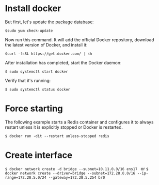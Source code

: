 # Install docker

But first, let's update the package database:

`$sudo yum check-update`

Now run this command. It will add the official Docker repository, download the latest version of Docker, and install it:

`$curl -fsSL https://get.docker.com/ | sh`

After installation has completed, start the Docker daemon:

`$ sudo systemctl start docker`

Verify that it's running:

`$ sudo systemctl status docker`

# Force starting

The following example starts a Redis container and configures it to always restart unless it is explicitly stopped or Docker is restarted.

`$ docker run -dit --restart unless-stopped redis`

# Create interface

`$ docker network create -d bridge --subnet=10.11.0.0/16 ens17 `
or
`$ docker network create --driver=bridge --subnet=172.28.0.0/16 --ip-range=172.28.5.0/24 --gateway=172.28.5.254 br0`
